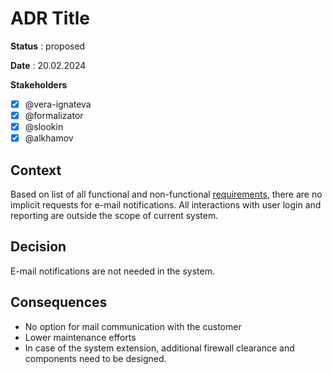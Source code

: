 # ADR Title

**Status** : proposed

**Date** : 20.02.2024

**Stakeholders**

- [x] @vera-ignateva
- [x] @formalizator
- [x] @slookin
- [x] @alkhamov

## Context

Based on list of all functional and non-functional [requirements](../0_Requirements/03_Requirements.md),
there are no implicit requests for e-mail notifications.
All interactions with user login and reporting are outside the scope of current system.

## Decision

E-mail notifications are not needed in the system.

## Consequences

- No option for mail communication with the customer
- Lower maintenance efforts
- In case of the system extension, additional firewall clearance and components need to be designed.
